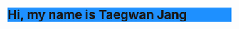 
<!DOCTYPE html>
<html lang="ko">
      <head>
            <meta charset="UTF-8">
            <meta http-equiv="X-UA-Compatible" content="IE=edge">
            <meta name="viewport" content="width=device-width, initial-scale=1.0">
      </head>
      <body>
  <h1 style="background-color:DodgerBlue;"> Hi, my name is Taegwan Jang </h1>
  <p style="background-color:Tomato;> Nice </p>
<img src="https://img.shields.io/badge/React-0A84FF?style=flat-square&logo=React&logoColor=white"/>
